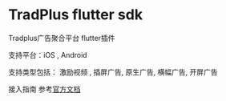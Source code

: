 # TradPlus flutter sdk

Tradplus广告聚合平台 flutter插件 

支持平台：iOS , Android

支持类型包括： 激励视频 , 插屏广告, 原生广告, 横幅广告, 开屏广告

接入指南 参考[官方文档](https://docs.tradplusad.com/docs/integration_flutter/flutter_integration_base/sdk_config)

